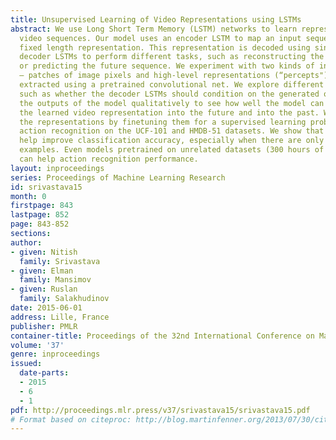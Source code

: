 ```yaml
---
title: Unsupervised Learning of Video Representations using LSTMs
abstract: We use Long Short Term Memory (LSTM) networks to learn representations of
  video sequences. Our model uses an encoder LSTM to map an input sequence into a
  fixed length representation. This representation is decoded using single or multiple
  decoder LSTMs to perform different tasks, such as reconstructing the input sequence,
  or predicting the future sequence. We experiment with two kinds of input sequences
  – patches of image pixels and high-level representations (“percepts") of video frames
  extracted using a pretrained convolutional net. We explore different design choices
  such as whether the decoder LSTMs should condition on the generated output. We analyze
  the outputs of the model qualitatively to see how well the model can extrapolate
  the learned video representation into the future and into the past. We further evaluate
  the representations by finetuning them for a supervised learning problem – human
  action recognition on the UCF-101 and HMDB-51 datasets. We show that the representations
  help improve classification accuracy, especially when there are only few training
  examples. Even models pretrained on unrelated datasets (300 hours of YouTube videos)
  can help action recognition performance.
layout: inproceedings
series: Proceedings of Machine Learning Research
id: srivastava15
month: 0
firstpage: 843
lastpage: 852
page: 843-852
sections: 
author:
- given: Nitish
  family: Srivastava
- given: Elman
  family: Mansimov
- given: Ruslan
  family: Salakhudinov
date: 2015-06-01
address: Lille, France
publisher: PMLR
container-title: Proceedings of the 32nd International Conference on Machine Learning
volume: '37'
genre: inproceedings
issued:
  date-parts:
  - 2015
  - 6
  - 1
pdf: http://proceedings.mlr.press/v37/srivastava15/srivastava15.pdf
# Format based on citeproc: http://blog.martinfenner.org/2013/07/30/citeproc-yaml-for-bibliographies/
---
```

